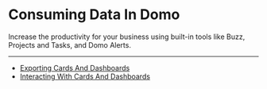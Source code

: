 


Consuming Data In Domo
======================

Increase the productivity for your business using built-in tools like Buzz, Projects and Tasks, and Domo Alerts.
***
* [Exporting Cards And Dashboards](../../raw_kb/category/exporting_cards_and_dashboards/index.html)
* [Interacting With Cards And Dashboards](../../raw_kb/category/interacting_with_cards_and_dashboards/index.html)
